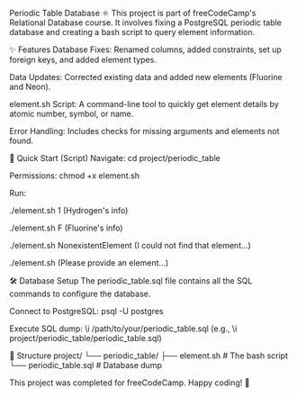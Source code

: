 Periodic Table Database ⚛️
This project is part of freeCodeCamp's Relational Database course. It involves fixing a PostgreSQL periodic table database and creating a bash script to query element information.

✨ Features
Database Fixes: Renamed columns, added constraints, set up foreign keys, and added element types.

Data Updates: Corrected existing data and added new elements (Fluorine and Neon).

element.sh Script: A command-line tool to quickly get element details by atomic number, symbol, or name.

Error Handling: Includes checks for missing arguments and elements not found.

🚀 Quick Start (Script)
Navigate: cd project/periodic_table

Permissions: chmod +x element.sh

Run:

./element.sh 1 (Hydrogen's info)

./element.sh F (Fluorine's info)

./element.sh NonexistentElement (I could not find that element...)

./element.sh (Please provide an element...)

🛠️ Database Setup
The periodic_table.sql file contains all the SQL commands to configure the database.

Connect to PostgreSQL: psql -U postgres

Execute SQL dump: \i /path/to/your/periodic_table.sql (e.g., \i project/periodic_table/periodic_table.sql)

📂 Structure
project/
└── periodic_table/
    ├── element.sh            # The bash script
    └── periodic_table.sql    # Database dump

This project was completed for freeCodeCamp. Happy coding! 🧪
